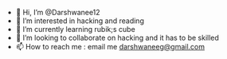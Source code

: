 - 👋 Hi, I’m @Darshwanee12
- 👀 I’m interested in hacking and reading
- 🌱 I’m currently learning rubik;s cube
- 💞️ I’m looking to collaborate on hacking and it has to be skilled
- 📫 How to reach me : email me darshwaneeg@gmail.com

<!---
Darshwanee12/Darshwanee12 is a ✨ special ✨ repository because its `README.md` (this file) appears on your GitHub profile.
You can click the Preview link to take a look at your changes.
--->
